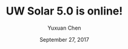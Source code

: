 ---
title: "UW Solar 5.0 is online!"
date: "September 27, 2017"
author: "Yuxuan Chen"
content: "Solar arrays on Alder, Elm and Maple Hall were one of our main focus for the past two years, and we were happy to see the project was completed at last March. From now on, UW Solar will start to look at the system performance and the research opportunities from the data stream.

The new Life Sciences Building under construction contains one really fascinating feature related to UW Solar – Building Integrated Photovoltaics for shadowing fins. This year, our group will keep providing support for this cut-edge technology to be applied on UW campus as the pioneer for all educational institutions in the U.S.

Last but not least, we are forming a campus plan for all UW buildings where solar energy might be applicable. UW Solar ‘s ultimate goal has always been making UW more sustainable by integrating renewable energy sources as much as possible!"
image: "UWSolar5.jpg"
---